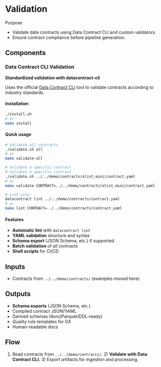 # Validation

Purpose
- Validate data contracts using Data Contract CLI and custom validators.
- Ensure contract compliance before pipeline generation.

## Components

### Data Contract CLI Validation
**Standardized validation with datacontract-cli**

Uses the official [Data Contract CLI](https://cli.datacontract.com/) tool to validate contracts according to industry standards.

#### Installation
```bash
./install.sh
# or
make install
```

#### Quick usage
```bash
# Validate all contracts
./validate.sh all
# or
make validate-all

# Validate a specific contract
# Validate a specific contract
./validate.sh ../../demo/contracts/olist_mini/contract.yaml
# or  
make validate CONTRACT=../../demo/contracts/olist_mini/contract.yaml

# Lint only
datacontract lint ../../demo/contracts/contract.yaml
# or
make lint CONTRACT=../../demo/contracts/contract.yaml
```

#### Features
- **Automatic lint** with `datacontract lint`
- **YAML validation** structure and syntax
- **Schema export** (JSON Schema, etc.) if supported
- **Batch validation** of all contracts
- **Shell scripts** for CI/CD

## Inputs
- Contracts from `../../demo/contracts/` (examples moved here)

## Outputs
- **Schema exports** (JSON Schema, etc.)
- Compiled contract JSON/YAML
- Derived schemas (Avro/Parquet/DDL-ready)
- Quality rule templates for GX
- Human-readable docs

## Flow
1) Read contracts from `../../demo/contracts/`. 2) **Validate with Data Contract CLI.** 3) Export artifacts for ingestion and processing.

